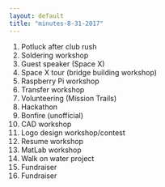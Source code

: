 ```yaml
---
layout: default
title: "minutes-8-31-2017"
---
```


1. Potluck after club rush
2. Soldering workshop
3. Guest speaker (Space X)
4. Space X tour (bridge building workshop)
5. Raspberry Pi workshop
6. Transfer workshop
7. Volunteering (Mission Trails)
8. Hackathon
9. Bonfire (unofficial)
10. CAD workshop
11. Logo design workshop/contest
12. Resume workshop
13. MatLab workshop
14. Walk on water project
15. Fundraiser
16. Fundraiser
